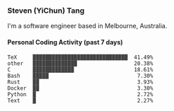 ### Steven (YiChun) Tang

I'm a software engineer based in Melbourne, Australia.

#### Personal Coding Activity (past 7 days)
```
TeX     ▓▓▓▓▓▓▓▓▓▓▓▓▓▓▓▓▓▓▓▓▓▓▓▓▓▓▓▓▓▓  41.49%
other   ▓▓▓▓▓▓▓▓▓▓▓▓▓▓                  20.38%
C       ▓▓▓▓▓▓▓▓▓▓▓▓▓                   18.61%
Bash    ▓▓▓▓▓                            7.30%
Rust    ▓▓                               3.93%
Docker  ▓▓                               3.30%
Python  ▓                                2.72%
Text    ▓                                2.27%
```
